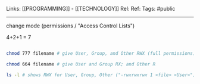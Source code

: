 Links: [[PROGRAMMING]] - [[TECHNOLOGY]]
Rel: 
Ref: 
Tags: #public 

--- 
change mode (permissions / "Access Control Lists")

4+2+1 = 7

```sh

chmod 777 filename # give User, Group, and Other RWX (full permissions) to filename

chmod 664 filename # give User and Group RX; and Other R

ls -l # shows RWX for User, Group, Other ("-rwxrwxrwx 1 <file> <User>"); off="-"'

```